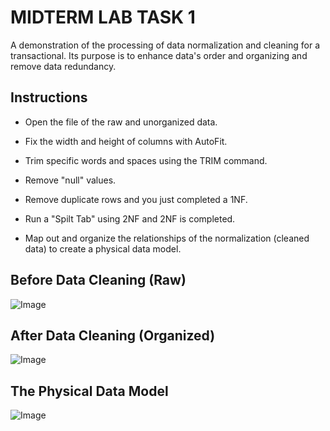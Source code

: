 # MIDTERM LAB TASK 1
A demonstration of the processing of data normalization and cleaning for a transactional. Its purpose is to enhance data's order and organizing and remove data redundancy.

## Instructions

- Open the file of the raw and unorganized data.
- Fix the width and height of columns with AutoFit.
- Trim specific words and spaces using the TRIM command.
- Remove "null" values.
- Remove duplicate rows and you just completed a 1NF.


- Run a "Spilt Tab" using 2NF and 2NF is completed.


- Map out and organize the relationships of the normalization (cleaned data) to create a physical data model.

 
## Before Data Cleaning (Raw)
![Image](https://github.com/user-attachments/assets/1f0186ca-c380-498e-afb5-4e324052798b)

## After Data Cleaning (Organized)
![Image](https://github.com/user-attachments/assets/b0549751-e216-469c-a366-69ace4d1cc60)

## The Physical Data Model
![Image](https://github.com/user-attachments/assets/b7660b1c-5ec6-4a2d-b992-2282ae1abf76)
